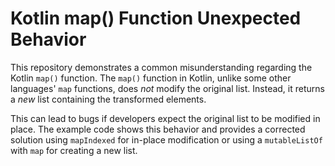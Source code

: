 # Kotlin map() Function Unexpected Behavior

This repository demonstrates a common misunderstanding regarding the Kotlin `map()` function. The `map()` function in Kotlin, unlike some other languages' `map` functions, does *not* modify the original list. Instead, it returns a *new* list containing the transformed elements. 

This can lead to bugs if developers expect the original list to be modified in place. The example code shows this behavior and provides a corrected solution using `mapIndexed` for in-place modification or using a `mutableListOf` with `map` for creating a new list.